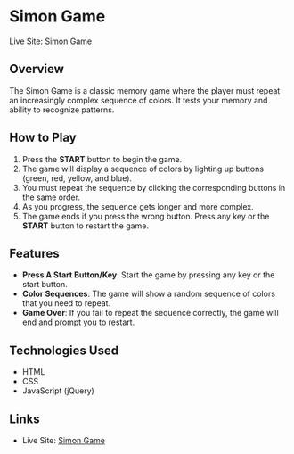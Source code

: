 # Simon Game
Live Site: [Simon Game](https://vishwjeet-ujgare.github.io/Simon-Game/)
## Overview
The Simon Game is a classic memory game where the player must repeat an increasingly complex sequence of colors. It tests your memory and ability to recognize patterns.

## How to Play
1. Press the **START** button to begin the game.
2. The game will display a sequence of colors by lighting up buttons (green, red, yellow, and blue).
3. You must repeat the sequence by clicking the corresponding buttons in the same order.
4. As you progress, the sequence gets longer and more complex.
5. The game ends if you press the wrong button. Press any key or the **START** button to restart the game.

## Features
- **Press A Start Button/Key**: Start the game by pressing any key or the start button.
- **Color Sequences**: The game will show a random sequence of colors that you need to repeat.
- **Game Over**: If you fail to repeat the sequence correctly, the game will end and prompt you to restart.

## Technologies Used
- HTML
- CSS
- JavaScript (jQuery)

## Links
- Live Site: [Simon Game](https://vishwjeet-ujgare.github.io/Simon-Game/)

